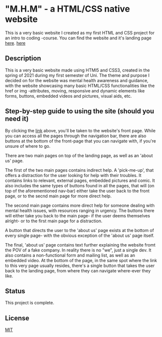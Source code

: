 # "M.H.M" - a HTML/CSS native website
This is a very basic website I created as my first HTML and CSS project for an intro to coding -course. 
You can find the website and it's landing page [here](https://luminietos.github.io/index.html).
<a href="https://luminietos.github.io/index.html" target="_blank">here</a>

## Description
This is a very basic website made using HTMl5 and CSS3, created in the spring of 2021 during my first semester of Uni. 
The theme and purpose I decided on for the website was mental health awareness and guidance, with the website showcasing many basic HTML/CSS functionalities 
like the href or img -attributes, moving, responsive and dynamic elements like forms, buttons, embedded videos and pictures, visual aids, etc.

## Step-by-step guide to using the site (should you need it)
By clicking the [link](https://luminietos.github.io/index.html) above, you'll be taken to the website's front page. 
While you can access all the pages through the navigation bar, there are also buttons at the bottom of the front-page that you can navigate with, if you're unsure of where to go.

There are two main pages on top of the landing page, as well as an 'about us' page.

The first of the two main pages contains indirect help. A 'pick-me-up', that offers a distraction for the user looking for help with their troubles. 
It contains links to relevant, external pages, embedded pictures and comic.
It also includes the same types of buttons found in all the pages, that will (on top of the aforementioned nav-bar) either take the user back to the front page, or to the secnd main page for more direct help.

The second main page contains more direct help for someone dealing with mental health issues, with resources ranging in urgency.
The buttons there will either take you back to the main page- if the user deems themselves alright- or to the first main page for a distraction.

A button that directs the user to the 'about us' page exists at the bottom of every single page- with the obvious exception of the 'about us' page itself.

The final, 'about us' page contains text further explaining the website fromt the POV of a fake company.
In reality there is no "we", just a single dev. It also contains a non-functional form and mailing list, as well as an embedded video.
At the bottom of the page, in the same spot where the link to this very page usually resides, there's a single button that takes the user back to the landing page, from where they can navigate where-ever they like.

## Status 
This project is complete.

## License
[MIT](https://choosealicense.com/licenses/mit/)
